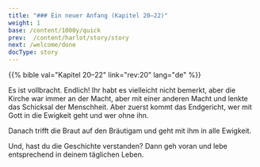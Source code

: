 ```yaml
---
title: "### Ein neuer Anfang (Kapitel 20–22)"
weight: 1
base: /content/1000y/quick
prev:  /content/harlot/story/story
next: /welcome/done
docType: story
---
```


{{% bible val="Kapitel 20–22" link="rev:20" lang="de" %}}

<a name="a287"></a>
Es ist vollbracht. Endlich! Ihr habt es vielleicht nicht bemerkt, aber die Kirche war immer an der Macht, aber mit einer anderen Macht und lenkte das Schicksal der Menschheit. Aber zuerst kommt das Endgericht, wer mit Gott in die Ewigkeit geht und wer ohne ihn.

Danach trifft die Braut auf den Bräutigam und geht mit ihm in alle Ewigkeit.

Und, hast du die Geschichte verstanden? Dann geh voran und lebe entsprechend in deinem täglichen Leben.


